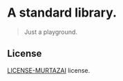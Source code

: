 # A standard library.

> Just a playground.

## License

[LICENSE-MURTAZAI](https://github.com/murtazaai/standard_library/blob/main/LICENSE-MURTAZAI) license.
